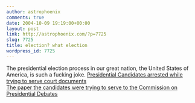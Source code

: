 ```yaml
---
author: astrophoenix
comments: true
date: 2004-10-09 19:19:00+00:00
layout: post
link: http://astrophoenix.com/?p=7725
slug: 7725
title: election? what election
wordpress_id: 7725
---
```


The presidential election process in our great nation, the United States of America, is such a fucking joke.  [Presidential Candidates arrested while trying to serve court documents](http://badnarik.org/newsfromthetrail.php?p=1346)  
[The paper the candidates were trying to serve to the Commission on Presidential Debates](http://thelfactor.org/arizona_state_lawsuit.html)  

